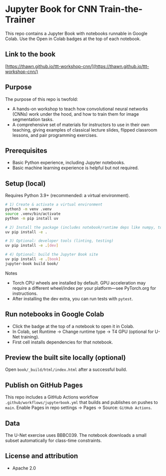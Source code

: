 # Jupyter Book for CNN Train-the-Trainer

This repo contains a Jupyter Book with notebooks runnable in Google Colab. Use the Open in Colab badges at the top of each notebook.

## Link to the book

[https://thawn.github.io/ttt-workshop-cnn/](https://thawn.github.io/ttt-workshop-cnn/)

## Purpose

The purpose of this repo is twofold:

* A hands-on workshop to teach how convolutional neural networks (CNNs) work under the hood, and how to train them for image segmentation tasks.
* A comprehensive set of materials for instructors to use in their own teaching, giving examples of classical lecture slides, flipped classroom lessons, and pair programming exercises.

## Prerequisites

* Basic Python experience, including Jupyter notebooks.
* Basic machine learning experience is helpful but not required.

## Setup (local)

Requires Python 3.9+ (recommended: a virtual environment).

```bash
# 1) Create & activate a virtual environment
python3 -m venv .venv
source .venv/bin/activate
python -m pip install uv

# 2) Install the package (includes notebook/runtime deps like numpy, torch, ipykernel)
uv pip install -e .

# 3) Optional: developer tools (linting, testing)
uv pip install -e .[dev]

# 4) Optional: build the Jupyter Book site
uv pip install -e .[book]
jupyter-book build book/
```

Notes
- Torch CPU wheels are installed by default. GPU acceleration may require a different wheel/index per your platform—see PyTorch.org for instructions.
- After installing the dev extra, you can run tests with `pytest`.


## Run notebooks in Google Colab

- Click the badge at the top of a notebook to open it in Colab.
- In Colab, set Runtime -> Change runtime type -> T4 GPU (optional for U-Net training).
- First cell installs dependencies for that notebook.

## Preview the built site locally (optional)

Open `book/_build/html/index.html` after a successful build.

## Publish on GitHub Pages

This repo includes a GitHub Actions workflow `.github/workflows/jupyterbook.yml` that builds and publishes on pushes to `main`. Enable Pages in repo settings -> Pages -> Source: `GitHub Actions`.

## Data

The U-Net exercise uses BBBC039. The notebook downloads a small subset automatically for class-time constraints.

## License and attribution

- Apache 2.0

